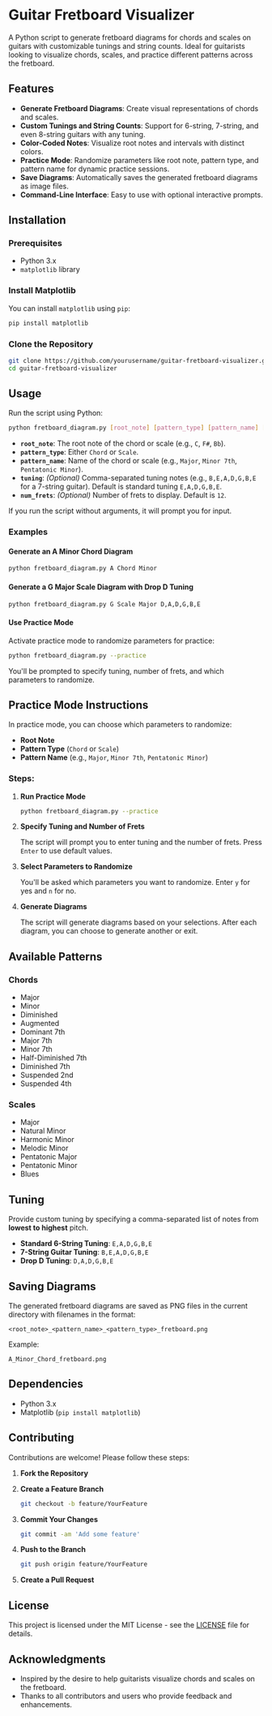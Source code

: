 # Guitar Fretboard Visualizer

A Python script to generate fretboard diagrams for chords and scales on guitars with customizable tunings and string counts. Ideal for guitarists looking to visualize chords, scales, and practice different patterns across the fretboard.

## Features

- **Generate Fretboard Diagrams**: Create visual representations of chords and scales.
- **Custom Tunings and String Counts**: Support for 6-string, 7-string, and even 8-string guitars with any tuning.
- **Color-Coded Notes**: Visualize root notes and intervals with distinct colors.
- **Practice Mode**: Randomize parameters like root note, pattern type, and pattern name for dynamic practice sessions.
- **Save Diagrams**: Automatically saves the generated fretboard diagrams as image files.
- **Command-Line Interface**: Easy to use with optional interactive prompts.

## Installation

### Prerequisites

- Python 3.x
- `matplotlib` library

### Install Matplotlib

You can install `matplotlib` using `pip`:

```bash
pip install matplotlib
```

### Clone the Repository

```bash
git clone https://github.com/yourusername/guitar-fretboard-visualizer.git
cd guitar-fretboard-visualizer
```

## Usage

Run the script using Python:

```bash
python fretboard_diagram.py [root_note] [pattern_type] [pattern_name] [tuning] [num_frets]
```

- **`root_note`**: The root note of the chord or scale (e.g., `C`, `F#`, `Bb`).
- **`pattern_type`**: Either `Chord` or `Scale`.
- **`pattern_name`**: Name of the chord or scale (e.g., `Major`, `Minor 7th`, `Pentatonic Minor`).
- **`tuning`**: *(Optional)* Comma-separated tuning notes (e.g., `B,E,A,D,G,B,E` for a 7-string guitar). Default is standard tuning `E,A,D,G,B,E`.
- **`num_frets`**: *(Optional)* Number of frets to display. Default is `12`.

If you run the script without arguments, it will prompt you for input.

### Examples

#### Generate an A Minor Chord Diagram

```bash
python fretboard_diagram.py A Chord Minor
```

#### Generate a G Major Scale Diagram with Drop D Tuning

```bash
python fretboard_diagram.py G Scale Major D,A,D,G,B,E
```

#### Use Practice Mode

Activate practice mode to randomize parameters for practice:

```bash
python fretboard_diagram.py --practice
```

You'll be prompted to specify tuning, number of frets, and which parameters to randomize.

## Practice Mode Instructions

In practice mode, you can choose which parameters to randomize:

- **Root Note**
- **Pattern Type** (`Chord` or `Scale`)
- **Pattern Name** (e.g., `Major`, `Minor 7th`, `Pentatonic Minor`)

### Steps:

1. **Run Practice Mode**

   ```bash
   python fretboard_diagram.py --practice
   ```

2. **Specify Tuning and Number of Frets**

   The script will prompt you to enter tuning and the number of frets. Press `Enter` to use default values.

3. **Select Parameters to Randomize**

   You'll be asked which parameters you want to randomize. Enter `y` for yes and `n` for no.

4. **Generate Diagrams**

   The script will generate diagrams based on your selections. After each diagram, you can choose to generate another or exit.

## Available Patterns

### Chords

- Major
- Minor
- Diminished
- Augmented
- Dominant 7th
- Major 7th
- Minor 7th
- Half-Diminished 7th
- Diminished 7th
- Suspended 2nd
- Suspended 4th

### Scales

- Major
- Natural Minor
- Harmonic Minor
- Melodic Minor
- Pentatonic Major
- Pentatonic Minor
- Blues

## Tuning

Provide custom tuning by specifying a comma-separated list of notes from **lowest to highest** pitch.

- **Standard 6-String Tuning**: `E,A,D,G,B,E`
- **7-String Guitar Tuning**: `B,E,A,D,G,B,E`
- **Drop D Tuning**: `D,A,D,G,B,E`

## Saving Diagrams

The generated fretboard diagrams are saved as PNG files in the current directory with filenames in the format:

```
<root_note>_<pattern_name>_<pattern_type>_fretboard.png
```

Example:

```
A_Minor_Chord_fretboard.png
```

## Dependencies

- Python 3.x
- Matplotlib (`pip install matplotlib`)

## Contributing

Contributions are welcome! Please follow these steps:

1. **Fork the Repository**

2. **Create a Feature Branch**

   ```bash
   git checkout -b feature/YourFeature
   ```

3. **Commit Your Changes**

   ```bash
   git commit -am 'Add some feature'
   ```

4. **Push to the Branch**

   ```bash
   git push origin feature/YourFeature
   ```

5. **Create a Pull Request**

## License

This project is licensed under the MIT License - see the [LICENSE](LICENSE) file for details.

## Acknowledgments

- Inspired by the desire to help guitarists visualize chords and scales on the fretboard.
- Thanks to all contributors and users who provide feedback and enhancements.
